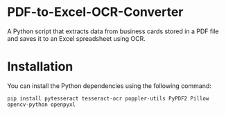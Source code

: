 # PDF-to-Excel-OCR-Converter
A Python script that extracts data from business cards stored in a PDF file and saves it to an Excel spreadsheet using OCR.
# Installation
You can install the Python dependencies using the following command:

```pip install pytesseract tesseract-ocr poppler-utils PyPDF2 Pillow opencv-python openpyxl```

